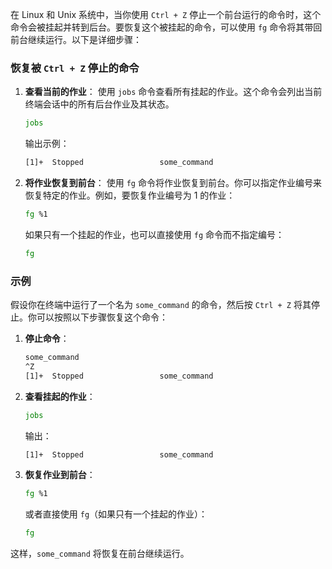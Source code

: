 在 Linux 和 Unix 系统中，当你使用 `Ctrl + Z` 停止一个前台运行的命令时，这个命令会被挂起并转到后台。要恢复这个被挂起的命令，可以使用 `fg` 命令将其带回前台继续运行。以下是详细步骤：

### 恢复被 `Ctrl + Z` 停止的命令

1. **查看当前的作业**：
   使用 `jobs` 命令查看所有挂起的作业。这个命令会列出当前终端会话中的所有后台作业及其状态。

   ```bash
   jobs
   ```

   输出示例：

   ```bash
   [1]+  Stopped                 some_command
   ```

2. **将作业恢复到前台**：
   使用 `fg` 命令将作业恢复到前台。你可以指定作业编号来恢复特定的作业。例如，要恢复作业编号为 1 的作业：

   ```bash
   fg %1
   ```

   如果只有一个挂起的作业，也可以直接使用 `fg` 命令而不指定编号：

   ```bash
   fg
   ```

### 示例

假设你在终端中运行了一个名为 `some_command` 的命令，然后按 `Ctrl + Z` 将其停止。你可以按照以下步骤恢复这个命令：

1. **停止命令**：

   ```bash
   some_command
   ^Z
   [1]+  Stopped                 some_command
   ```

2. **查看挂起的作业**：

   ```bash
   jobs
   ```

   输出：

   ```bash
   [1]+  Stopped                 some_command
   ```

3. **恢复作业到前台**：

   ```bash
   fg %1
   ```

   或者直接使用 `fg`（如果只有一个挂起的作业）：

   ```bash
   fg
   ```

这样，`some_command` 将恢复在前台继续运行。